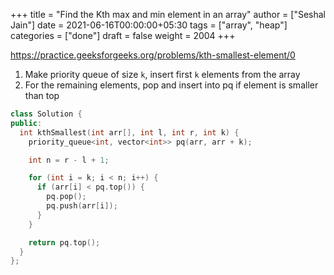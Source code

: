 +++
title = "Find the Kth max and min element in an array"
author = ["Seshal Jain"]
date = 2021-06-16T00:00:00+05:30
tags = ["array", "heap"]
categories = ["done"]
draft = false
weight = 2004
+++

<https://practice.geeksforgeeks.org/problems/kth-smallest-element/0>

1.  Make priority queue of size `k`, insert first `k` elements from the array
2.  For the remaining elements, pop and insert into pq if element is smaller than top

<!--listend-->

```cpp
class Solution {
public:
  int kthSmallest(int arr[], int l, int r, int k) {
    priority_queue<int, vector<int>> pq(arr, arr + k);

    int n = r - l + 1;

    for (int i = k; i < n; i++) {
      if (arr[i] < pq.top()) {
        pq.pop();
        pq.push(arr[i]);
      }
    }

    return pq.top();
  }
};
```
